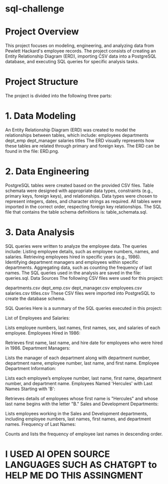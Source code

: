 # sql-challenge

# Project Overview
This project focuses on modeling, engineering, and analyzing data from Pewlett Hackard's employee records. The project consists of creating an Entity Relationship Diagram (ERD), importing CSV data into a PostgreSQL database, and executing SQL queries for specific analysis tasks.

# Project Structure
The project is divided into the following three parts:

# 1. Data Modeling
An Entity Relationship Diagram (ERD) was created to model the relationships between tables, which include:
employees
departments
dept_emp
dept_manager
salaries
titles
The ERD visually represents how these tables are related through primary and foreign keys.
The ERD can be found in the file: ERD.png.

# 2. Data Engineering
PostgreSQL tables were created based on the provided CSV files.
Table schemata were designed with appropriate data types, constraints (e.g., primary keys, foreign keys), and relationships.
Data types were chosen to represent integers, dates, and character strings as required.
All tables were imported in the correct order, respecting foreign key relationships.
The SQL file that contains the table schema definitions is: table_schemata.sql.

# 3. Data Analysis
SQL queries were written to analyze the employee data.
The queries include:
Listing employee details, such as employee numbers, names, and salaries.
Retrieving employees hired in specific years (e.g., 1986).
Identifying department managers and employees within specific departments.
Aggregating data, such as counting the frequency of last names.
The SQL queries used in the analysis are saved in the file: queries.sql.
Data Sources
The following CSV files were used for this project:

departments.csv
dept_emp.csv
dept_manager.csv
employees.csv
salaries.csv
titles.csv
These CSV files were imported into PostgreSQL to create the database schema.

SQL Queries
Here is a summary of the SQL queries executed in this project:

List of Employees and Salaries:

Lists employee numbers, last names, first names, sex, and salaries of each employee.
Employees Hired in 1986:

Retrieves first name, last name, and hire date for employees who were hired in 1986.
Department Managers:

Lists the manager of each department along with department number, department name, employee number, last name, and first name.
Employee Department Information:

Lists each employee’s employee number, last name, first name, department number, and department name.
Employees Named 'Hercules' with Last Names Starting with 'B':

Retrieves details of employees whose first name is "Hercules" and whose last name begins with the letter "B."
Sales and Development Departments:

Lists employees working in the Sales and Development departments, including employee numbers, last names, first names, and department names.
Frequency of Last Names:

Counts and lists the frequency of employee last names in descending order.
# I USED AI OPEN SOURCE LANGUAGES SUCH AS CHATGPT to HELP ME DO THIS ASSINGMENT 
